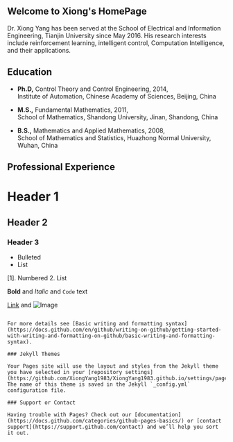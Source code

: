 ## Welcome to Xiong's HomePage

Dr. Xiong Yang has been served at the School of Electrical and Information Engineering, Tianjin University since May 2016. His research interests include reinforcement learning, intelligent control, Computation Intelligence, and their applications.

## Education

 - **Ph.D,**   Control Theory and Control Engineering, 2014,  
               Institute of Automation, Chinese Academy of Sciences, Beijing, China
         
 - **M.S.,**   Fundamental Mathematics, 2011,   
               School of Mathematics, Shandong University, Jinan, Shandong, China
         
 - **B.S.,**   Mathematics and Applied Mathematics, 2008,  
               School of Mathematics and Statistics, Huazhong Normal University, Wuhan, China
               
               
## Professional Experience

# Header 1
## Header 2
### Header 3

- Bulleted
- List

[1]. Numbered
2. List

**Bold** and _Italic_ and `Code` text

[Link](url) and ![Image](src)
```

For more details see [Basic writing and formatting syntax](https://docs.github.com/en/github/writing-on-github/getting-started-with-writing-and-formatting-on-github/basic-writing-and-formatting-syntax).

### Jekyll Themes

Your Pages site will use the layout and styles from the Jekyll theme you have selected in your [repository settings](https://github.com/XiongYang1983/XiongYang1983.github.io/settings/pages). The name of this theme is saved in the Jekyll `_config.yml` configuration file.

### Support or Contact

Having trouble with Pages? Check out our [documentation](https://docs.github.com/categories/github-pages-basics/) or [contact support](https://support.github.com/contact) and we’ll help you sort it out.
